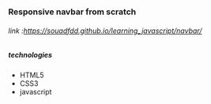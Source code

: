 <h3>Responsive navbar from scratch</h3>
<h6>link :<a href="https://souadfdd.github.io/learning_javascript/navbar/">https://souadfdd.github.io/learning_javascript/navbar/</a></p>
<h5>technologies</h5>
<ul>
  <li>HTML5</li>
  <li>CSS3</li>
  <li>javascript</li>
  </ul>
